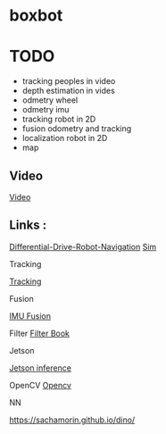 # boxbot




# TODO

* tracking peoples in video
* depth estimation in vides
* odmetry wheel
* odmetry imu
* tracking robot in 2D
* fusion odometry and tracking
* localization robot in 2D
* map

## Video

[Video](https://www.youtube.com/playlist?list=PL9R1KWUmB2sIsCGWAkmOY2wdL_8whw-2E)



## Links :

[Differential-Drive-Robot-Navigation](https://github.com/zainkhan-afk/Differential-Drive-Robot-Navigation)
[Sim](https://www.youtube.com/watch?v=ZekupxukiOM&list=PL9RPomGb9IpTOGS6xjuIb8WdwmmDQOt6L)


Tracking

[Tracking](https://www.youtube.com/watch?v=IyIAGKBt-jc)


Fusion

[IMU Fusion](https://github.com/xiaozhengxu/CompRobo_IMU_Sensor_fusion)


Filter
[Filter Book](https://github.com/rlabbe/Kalman-and-Bayesian-Filters-in-Python/)



Jetson 

[Jetson inference](https://github.com/dusty-nv/jetson-inference)


OpenCV
[Opencv](https://qengineering.eu/install-opencv-4.5-on-jetson-nano.html)


NN

https://sachamorin.github.io/dino/
